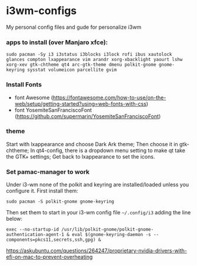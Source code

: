 # i3wm-configs
My personal config files and gude for personalize i3wm

### apps to install (over Manjaro xfce):

```
sudo pacman -Sy i3 i3status i3blocks i3lock rofi ibus xautolock glances compton lxappearance vim arandr xorg-xbacklight yaourt lshw xorg-xev gtk-chtheme qt4 arc-gtk-theme dmenu polkit-gnome gnome-keyring sysstat volumeicon parcellite gvim
```

### Install Fonts

- font Awesome (https://fontawesome.com/how-to-use/on-the-web/setup/getting-started?using=web-fonts-with-css)
- font YosemiteSanFranciscoFont (https://github.com/supermarin/YosemiteSanFranciscoFont)

### theme

Start with lxappearance and choose Dark Ark theme; 
Then choose it in gtk-chtheme;
In qt4-config, there is a dropdown menu setting to make qt take the GTK+ settings;
Get back to lxappearance to set the icons.

### Set pamac-manager to work

Under i3-wm none of the polkit and keyring are installed/loaded unless you configure it.
First install them:

```
sudo pacman -S polkit-gnome gnome-keyring
```

Then set them to start in your i3-wm config file ```~/.config/i3``` adding the line below:

```
exec --no-startup-id /usr/lib/polkit-gnome/polkit-gnome-authentication-agent-1 & eval $(gnome-keyring-daemon -s --components=pkcs11,secrets,ssh,gpg) &
```

https://askubuntu.com/questions/264247/proprietary-nvidia-drivers-with-efi-on-mac-to-prevent-overheating
